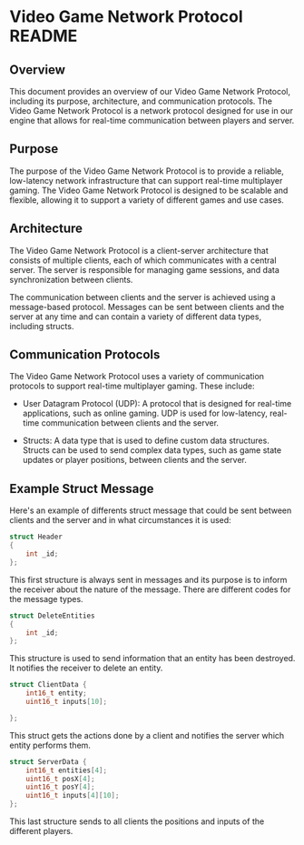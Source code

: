 # Video Game Network Protocol README

## Overview

This document provides an overview of our Video Game Network Protocol, including its purpose, architecture, and communication protocols. The Video Game Network Protocol is a network protocol designed for use in our engine that allows for real-time communication between players and server.

## Purpose

The purpose of the Video Game Network Protocol is to provide a reliable, low-latency network infrastructure that can support real-time multiplayer gaming. The Video Game Network Protocol is designed to be scalable and flexible, allowing it to support a variety of different games and use cases.

## Architecture

The Video Game Network Protocol is a client-server architecture that consists of multiple clients, each of which communicates with a central server. The server is responsible for managing game sessions, and data synchronization between clients.

The communication between clients and the server is achieved using a message-based protocol. Messages can be sent between clients and the server at any time and can contain a variety of different data types, including structs.

## Communication Protocols

The Video Game Network Protocol uses a variety of communication protocols to support real-time multiplayer gaming. These include:

- User Datagram Protocol (UDP): A protocol that is designed for real-time applications, such as online gaming. UDP is used for low-latency, real-time communication between clients and the server.

- Structs: A data type that is used to define custom data structures. Structs can be used to send complex data types, such as game state updates or player positions, between clients and the server.

## Example Struct Message

Here's an example of differents struct message that could be sent between clients and the server and in what circumstances it is used:

```c++
struct Header
{
    int _id;
};
```
This first structure is always sent in messages and its purpose is to inform the receiver about the nature of the message.
There are different codes for the message types.

```c++
struct DeleteEntities
{
    int _id;
};
```
This structure is used to send information that an entity has been destroyed. It notifies the receiver to delete an entity.

```c++
struct ClientData {
    int16_t entity;
    uint16_t inputs[10];

};
```
This struct gets the actions done by a client and notifies the server which entity performs them.

```c++
struct ServerData {
    int16_t entities[4];
    uint16_t posX[4];
    uint16_t posY[4];
    uint16_t inputs[4][10];
};
```
This last structure sends to all clients the positions and inputs of the different players.

